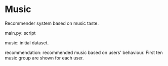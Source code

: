 # Music
Recommender system based on music taste.

main.py: script

music: initial dataset.

recommendation: recommended music based on users' behaviour. First ten music group are shown for each user.
